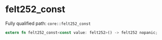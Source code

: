 # felt252_const

Fully qualified path: `core::felt252_const`

```rust
extern fn felt252_const<const value: felt252>() -> felt252 nopanic;
```

